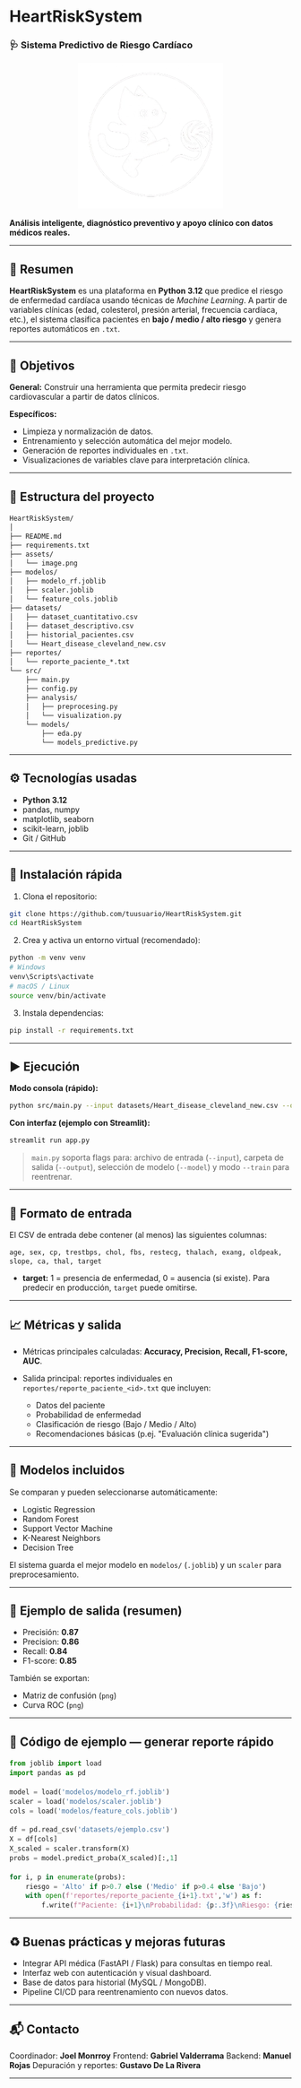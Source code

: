 # HeartRiskSystem

### 🩺 Sistema Predictivo de Riesgo Cardíaco 

<div align="center">
  <img src="assets/image.png" alt="HeartRiskSystem" width="260"/>
</div>


**Análisis inteligente, diagnóstico preventivo y apoyo clínico con datos médicos reales.**

</div>

---

## 🔎 Resumen

**HeartRiskSystem** es una plataforma en **Python 3.12** que predice el riesgo de enfermedad cardíaca usando técnicas de *Machine Learning*. A partir de variables clínicas (edad, colesterol, presión arterial, frecuencia cardíaca, etc.), el sistema clasifica pacientes en **bajo / medio / alto riesgo** y genera reportes automáticos en `.txt`.

---

## 🎯 Objetivos

**General:** Construir una herramienta que permita predecir riesgo cardiovascular a partir de datos clínicos.

**Específicos:**

* Limpieza y normalización de datos.
* Entrenamiento y selección automática del mejor modelo.
* Generación de reportes individuales en `.txt`.
* Visualizaciones de variables clave para interpretación clínica.

---

## 🧭 Estructura del proyecto

```
HeartRiskSystem/
│
├── README.md
├── requirements.txt
├── assets/
│   └── image.png
├── modelos/
│   ├── modelo_rf.joblib
│   ├── scaler.joblib
│   └── feature_cols.joblib
├── datasets/
│   ├── dataset_cuantitativo.csv
│   ├── dataset_descriptivo.csv
│   ├── historial_pacientes.csv
│   └── Heart_disease_cleveland_new.csv
├── reportes/
│   └── reporte_paciente_*.txt
└── src/
    ├── main.py
    ├── config.py
    ├── analysis/
    │   ├── preprocesing.py
    │   └── visualization.py
    └── models/
        ├── eda.py
        └── models_predictive.py
```

---

## ⚙️ Tecnologías usadas

* **Python 3.12**
* pandas, numpy
* matplotlib, seaborn
* scikit-learn, joblib
* Git / GitHub

---

## 🚀 Instalación rápida

1. Clona el repositorio:

```bash
git clone https://github.com/tuusuario/HeartRiskSystem.git
cd HeartRiskSystem
```

2. Crea y activa un entorno virtual (recomendado):

```bash
python -m venv venv
# Windows
venv\Scripts\activate
# macOS / Linux
source venv/bin/activate
```

3. Instala dependencias:

```bash
pip install -r requirements.txt
```

---

## ▶️ Ejecución

**Modo consola (rápido):**

```bash
python src/main.py --input datasets/Heart_disease_cleveland_new.csv --output reportes/
```

**Con interfaz (ejemplo con Streamlit):**

```bash
streamlit run app.py
```

> `main.py` soporta flags para: archivo de entrada (`--input`), carpeta de salida (`--output`), selección de modelo (`--model`) y modo `--train` para reentrenar.

---

## 🧾 Formato de entrada

El CSV de entrada debe contener (al menos) las siguientes columnas:

```
age, sex, cp, trestbps, chol, fbs, restecg, thalach, exang, oldpeak, slope, ca, thal, target
```

* **target:** 1 = presencia de enfermedad, 0 = ausencia (si existe). Para predecir en producción, `target` puede omitirse.

---

## 📈 Métricas y salida

* Métricas principales calculadas: **Accuracy, Precision, Recall, F1-score, AUC**.
* Salida principal: reportes individuales en `reportes/reporte_paciente_<id>.txt` que incluyen:

  * Datos del paciente
  * Probabilidad de enfermedad
  * Clasificación de riesgo (Bajo / Medio / Alto)
  * Recomendaciones básicas (p.ej. "Evaluación clínica sugerida")

---

## 🧠 Modelos incluidos

Se comparan y pueden seleccionarse automáticamente:

* Logistic Regression
* Random Forest
* Support Vector Machine
* K-Nearest Neighbors
* Decision Tree

El sistema guarda el mejor modelo en `modelos/` (`.joblib`) y un `scaler` para preprocesamiento.

---

## 🧪 Ejemplo de salida (resumen)

* Precisión: **0.87**
* Precision: **0.86**
* Recall: **0.84**
* F1-score: **0.85**

También se exportan:

* Matriz de confusión (`png`)
* Curva ROC (`png`)

---

## 🧩 Código de ejemplo — generar reporte rápido

```python
from joblib import load
import pandas as pd

model = load('modelos/modelo_rf.joblib')
scaler = load('modelos/scaler.joblib')
cols = load('modelos/feature_cols.joblib')

df = pd.read_csv('datasets/ejemplo.csv')
X = df[cols]
X_scaled = scaler.transform(X)
probs = model.predict_proba(X_scaled)[:,1]

for i, p in enumerate(probs):
    riesgo = 'Alto' if p>0.7 else ('Medio' if p>0.4 else 'Bajo')
    with open(f'reportes/reporte_paciente_{i+1}.txt','w') as f:
        f.write(f"Paciente: {i+1}\nProbabilidad: {p:.3f}\nRiesgo: {riesgo}\n")
```

---

## ♻️ Buenas prácticas y mejoras futuras

* Integrar API médica (FastAPI / Flask) para consultas en tiempo real.
* Interfaz web con autenticación y visual dashboard.
* Base de datos para historial (MySQL / MongoDB).
* Pipeline CI/CD para reentrenamiento con nuevos datos.

---

## 📬 Contacto

Coordinador: **Joel Monrroy** 
Frontend: **Gabriel Valderrama**
Backend: **Manuel Rojas**
Depuración y reportes: **Gustavo De La Rivera**

---

